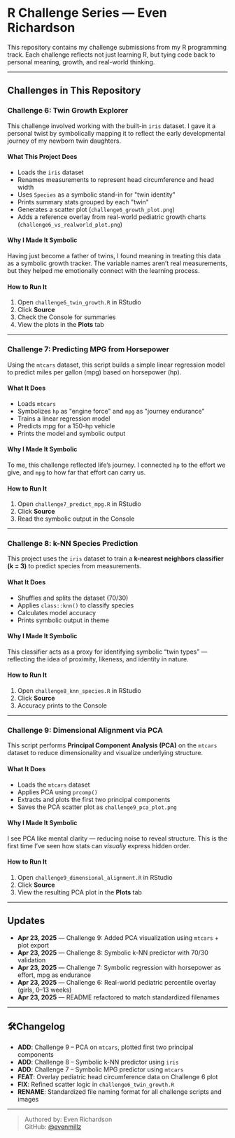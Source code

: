 # R Challenge Series — Even Richardson

This repository contains my challenge submissions from my R programming track. Each challenge reflects not just learning R, but tying code back to personal meaning, growth, and real-world thinking.

---

## Challenges in This Repository

### Challenge 6: Twin Growth Explorer

This challenge involved working with the built-in `iris` dataset. I gave it a personal twist by symbolically mapping it to reflect the early developmental journey of my newborn twin daughters.

#### What This Project Does
- Loads the `iris` dataset
- Renames measurements to represent head circumference and head width
- Uses `Species` as a symbolic stand-in for "twin identity"
- Prints summary stats grouped by each "twin"
- Generates a scatter plot (`challenge6_growth_plot.png`)
- Adds a reference overlay from real-world pediatric growth charts (`challenge6_vs_realworld_plot.png`)

#### Why I Made It Symbolic
Having just become a father of twins, I found meaning in treating this data as a symbolic growth tracker. The variable names aren’t real measurements, but they helped me emotionally connect with the learning process.

#### How to Run It
1. Open `challenge6_twin_growth.R` in RStudio
2. Click **Source**
3. Check the Console for summaries
4. View the plots in the **Plots** tab

---

### Challenge 7: Predicting MPG from Horsepower

Using the `mtcars` dataset, this script builds a simple linear regression model to predict miles per gallon (mpg) based on horsepower (hp).

#### What It Does
- Loads `mtcars`
- Symbolizes `hp` as "engine force" and `mpg` as "journey endurance"
- Trains a linear regression model
- Predicts mpg for a 150-hp vehicle
- Prints the model and symbolic output

#### Why I Made It Symbolic
To me, this challenge reflected life’s journey. I connected `hp` to the effort we give, and `mpg` to how far that effort can carry us.

#### How to Run It
1. Open `challenge7_predict_mpg.R` in RStudio
2. Click **Source**
3. Read the symbolic output in the Console

---

### Challenge 8: k-NN Species Prediction

This project uses the `iris` dataset to train a **k-nearest neighbors classifier (k = 3)** to predict species from measurements.

#### What It Does
- Shuffles and splits the dataset (70/30)
- Applies `class::knn()` to classify species
- Calculates model accuracy
- Prints symbolic output in theme

#### Why I Made It Symbolic
This classifier acts as a proxy for identifying symbolic “twin types” — reflecting the idea of proximity, likeness, and identity in nature.

#### How to Run It
1. Open `challenge8_knn_species.R` in RStudio
2. Click **Source**
3. Accuracy prints to the Console

---

### Challenge 9: Dimensional Alignment via PCA

This script performs **Principal Component Analysis (PCA)** on the `mtcars` dataset to reduce dimensionality and visualize underlying structure.

#### What It Does
- Loads the `mtcars` dataset
- Applies PCA using `prcomp()`
- Extracts and plots the first two principal components
- Saves the PCA scatter plot as `challenge9_pca_plot.png`

#### Why I Made It Symbolic
I see PCA like mental clarity — reducing noise to reveal structure. This is the first time I’ve seen how stats can *visually* express hidden order.

#### How to Run It
1. Open `challenge9_dimensional_alignment.R` in RStudio
2. Click **Source**
3. View the resulting PCA plot in the **Plots** tab

---

## Updates

- **Apr 23, 2025** — Challenge 9: Added PCA visualization using `mtcars` + plot export
- **Apr 23, 2025** — Challenge 8: Symbolic k-NN predictor with 70/30 validation
- **Apr 23, 2025** — Challenge 7: Symbolic regression with horsepower as effort, mpg as endurance
- **Apr 23, 2025** — Challenge 6: Real-world pediatric percentile overlay (girls, 0–13 weeks)
- **Apr 23, 2025** — README refactored to match standardized filenames

---

## 🛠Changelog

- **ADD**: Challenge 9 – PCA on `mtcars`, plotted first two principal components
- **ADD**: Challenge 8 – Symbolic k-NN predictor using `iris`
- **ADD**: Challenge 7 – Symbolic MPG predictor using `mtcars`
- **FEAT**: Overlay pediatric head circumference data on Challenge 6 plot
- **FIX**: Refined scatter logic in `challenge6_twin_growth.R`
- **RENAME**: Standardized file naming format for all challenge scripts and images

---

> Authored by: Even Richardson  
> GitHub: [@evenmillz](https://github.com/evenmillz)
